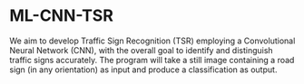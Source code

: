 # ML-CNN-TSR
We aim to develop Traffic Sign Recognition (TSR) employing a Convolutional Neural Network (CNN), with the overall goal to identify and distinguish traffic signs accurately. The program will take a still image containing a road sign (in any orientation) as input and produce a classification as output. 
